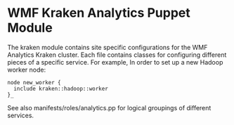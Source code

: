 # WMF Kraken Analytics Puppet Module

The kraken module contains site specific configurations for
the WMF Analytics Kraken cluster.  Each file contains classes for
configuring different pieces of a specific service.  For example,
In order to set up a new Hadoop worker node:

```puppet
node new_worker {
  include kraken::hadoop::worker
}_
```

See also manifests/roles/analytics.pp for logical groupings of
different services.


